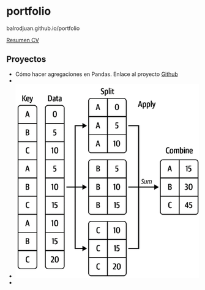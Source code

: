 # portfolio
balrodjuan.github.io/portfolio

[Resumen CV](cv/Julio_cv.pdf)


## Proyectos
- Cómo hacer agregaciones en Pandas. Enlace al proyecto [Github](agregaciones/pdf)
-
- <img src=agregaciones/img/4_1.png>
- 
